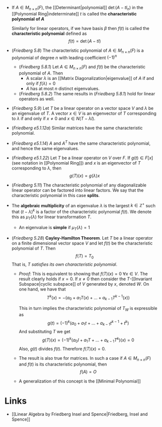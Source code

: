 * If $A\in M_{n\times n}(F)$, the [[Determinant|polynomial]] $\det(A-tI_n)$ in the [[Polynomial Ring|indeterminate]] $t$ is called the **characteristic polynomial of $A$**
  
  Similarly for linear operators, if we have basis $\beta$ then $f(t)$ is called the **characteristic polynomial** defined as
  $$
  f(t) = \det(A-tI)
  $$

* (*Friedberg 5.8*) The characteristic polynomial of $A\in M_{n\times n}(F)$ is a polynomial of degree $n$ with leading coefficient $(-1)^n$
	* (*Friedberg 5.8.1*) Let $A\in M_{n\times n}(F)$ and $f(t)$ be the characteristic polynomial of $A$. Then
		* A scalar $\lambda$ is an [[Matrix Diagonalization|eigenvalue]] of $A$ if and only if $f(\lambda) = 0$
		* $A$ has at most $n$ distinct eigenvalues.
	* (*Friedberg 5.8.2*) The same results in (*Friedberg 5.8.1*) hold for linear operators as well.

* (*Friedberg 5.9*) Let $T$ be a linear operator on a vector space $V$ and $\lambda$ be an eigenvalue of $T$. A vector $x\in V$ is an eigenvector of $T$ corresponding to $\lambda$ if and only if $x\ne 0$ and $x\in N(T-\lambda I)$. 

* (*Friedberg e5.1.12a*) Similar matrices have the same characteristic polynomial.
* (*Friedberg e5.1.14*) $A$ and $A^T$ have the same characteristic polynomial, and hence the same eigenvalues.

* (*Friedberg e5.1.22*) Let $T$ be a linear operator on $V$ over $F$. If $g(t)\in F[x]$ (see notation in [[Polynomial Ring]]) and $x$ is an eigenvector of $T$ corresponding to $\lambda$, then 
  $$
  g(T)(x) = g(\lambda)x
  $$
* (*Friedberg 5.11*) The characteristic polynomial of any diagonalizable linear operator can be factored into linear factors. We say that the characteristic polynomial in this case **splits**.
 * The **algebraic multiplicity** of an eigenvalue $\lambda$ is the largest $k\in \mathbb{Z}^+$ such that $(t-\lambda)^k$ is a factor of the characteristic polynomial $f(t)$. We denote this as $\mu_T(\lambda)$ for linear transformation $T$.
	 * An eigenvalue is **simple** if $\mu_T(\lambda) = 1$

* (*Friedberg 5.28*) **Cayley-Hamilton Theorem**. Let $T$ be a linear operator on a finite dimensional vector space $V$ and let $f(t)$ be the characteristic polynomial of $T$. Then
  $$
  f(T) = T_0
  $$
  That is, $T$ *satisfies its own characteristic polynomial*.
	* *Proof*: This is equivalent to showing that $f(T)(x)=0$ $\forall x\in V$. The result clearly holds if $x=0$. If $x\ne 0$ then consider the $T$-[[Invariant Subspace|cyclic subspace]] of $V$ generated by $x$, denoted $W$. On one hand, we have that 
	  $$
	  T^k(x) = -(a_0 + a_1T(x) + \dots + a_{k-1}T^{k-1}(x))
	  $$
	  
	  This in turn implies the characteristic polynomial of $T_W$ is expressible as 
	  $$
	  g(t) = (-1)^k (a_0 +a_1t +\dots + a_{k-1} t^{k-1} + t^k)
	  $$
	  And substituting $T$ we get
	  $$
	  g(T)(x) = (-1)^k (a_0 I + a_1 T + \dots + a_{k-1}T^k)(x) = 0
	  $$
	  Also, $g(t)$ divides $f(t)$. Therefore $f(T)(x)=0$. 
	* The result is also true for matrices. In such a case if $A\in M_{n\times n}(F)$ and $f(t)$ is its characteristic polynomial, then 
	  $$
	  f(A) = O
	  $$
	* A generalization of this concept is the [[Minimal Polynomial]]

# Links
* [[Linear Algebra by Friedberg Insel and Spence|Friedberg, Insel and Spence]]